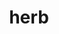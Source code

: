 ---
category: 4-letters
denotation: null
name: herb
reference_link: https://www.etymonline.com/word/herb
root_language: null
root_name: null
title: herb
type: free
word_sums:
- respelling: herb
  sum: 'Herb + '
---